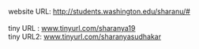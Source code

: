 website URL: http://students.washington.edu/sharanu/# <br><br>
tiny URL :  www.tinyurl.com/sharanya19<br>
tiny URL2:  www.tinyurl.com/sharanyasudhakar
